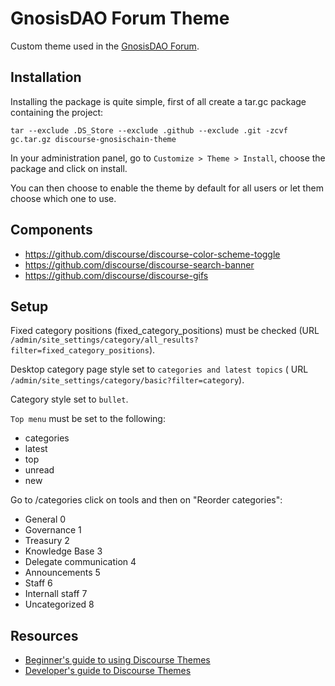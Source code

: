 # GnosisDAO Forum Theme

Custom theme used in the [GnosisDAO Forum](https://forum.gnosis.io/).

## Installation

Installing the package is quite simple, first of all create a tar.gc package containing the project:

```
tar --exclude .DS_Store --exclude .github --exclude .git -zcvf gc.tar.gz discourse-gnosischain-theme
```

In your administration panel, go to `Customize > Theme > Install`, choose the package and click on install.

You can then choose to enable the theme by default for all users or let them choose which one to use.

## Components
- https://github.com/discourse/discourse-color-scheme-toggle
- https://github.com/discourse/discourse-search-banner
- https://github.com/discourse/discourse-gifs


## Setup

Fixed category positions (fixed_category_positions) must be checked (URL `/admin/site_settings/category/all_results?filter=fixed_category_positions`).


Desktop category page style set to `categories and latest topics` ( URL `/admin/site_settings/category/basic?filter=category`).

Category style set to `bullet`.

`Top menu` must be set to the following:
- categories
- latest
- top
- unread
- new

Go to /categories click on tools and then on "Reorder categories":
- General 0
- Governance 1
- Treasury 2
- Knowledge Base 3
- Delegate communication 4
- Announcements 5
- Staff 6
- Internall staff 7
- Uncategorized 8


## Resources
- [Beginner's guide to using Discourse Themes](https://meta.discourse.org/t/beginners-guide-to-using-discourse-themes/91966)
- [Developer's guide to Discourse Themes](https://meta.discourse.org/t/developer-s-guide-to-discourse-themes/93648)